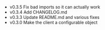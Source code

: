 - v0.3.5 Fix bad imports so it can actually work
- v0.3.4 Add CHANGELOG.md
- v0.3.3 Update README.md and various fixes 
- v0.3.0 Make the client a configurable object